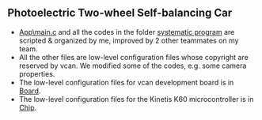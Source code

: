 ## Photoelectric Two-wheel Self-balancing Car ##
  
* [App\main.c](https://github.com/zsdzl93/The-12th-NXP-Cup-National-University-Intelligent-Car-Race/blob/master/Codes/App/main.c) and all the codes in the folder [systematic program](https://github.com/zsdzl93/The-12th-NXP-Cup-National-University-Intelligent-Car-Race/tree/master/Codes/systematic%20program) are scripted & organized by me, improved by 2 other teammates on my team.
* All the other files are low-level configuration files whose copyright are reserved by vcan. We modified some of the codes, e.g. some camera properties.
* The low-level configuration files for vcan development board is in [Board](https://github.com/zsdzl93/The-12th-NXP-Cup-National-University-Intelligent-Car-Race/tree/master/Codes/Board).
* The low-level configuration files for the Kinetis K60 microcontroller is in [Chip](https://github.com/zsdzl93/The-12th-NXP-Cup-National-University-Intelligent-Car-Race/tree/master/Codes/Chip).
